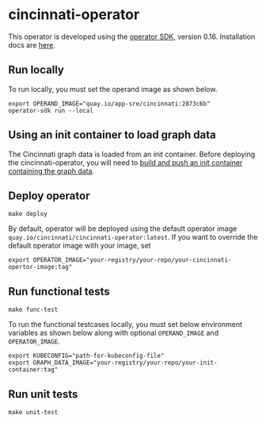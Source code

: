 # cincinnati-operator

This operator is developed using the [operator SDK][operator-sdk], version 0.16.
Installation docs are [here][operator-sdk-installation].

## Run locally

To run locally, you must set the operand image as shown below.

```
export OPERAND_IMAGE="quay.io/app-sre/cincinnati:2873c6b" 
operator-sdk run --local
```

## Using an init container to load graph data

The Cincinnati graph data is loaded from an init container. Before deploying 
the cincinnati-operator, you will need to [build and push an init container containing the graph data](docs/graph-data-init-container.md).

## Deploy operator

```
make deploy
```

By default, operator will be deployed using the default operator image `quay.io/cincinnati/cincinnati-operator:latest`. If you want to override the default operator image with your image, set 

```
export OPERATOR_IMAGE="your-registry/your-repo/your-cincinnati-opertor-image:tag"
```

## Run functional tests

```
make func-test
```

To run the functional testcases locally, you must set below environment variables as shown below along with optional `OPERAND_IMAGE` and `OPERATOR_IMAGE`.

```
export KUBECONFIG="path-for-kubeconfig-file"
export GRAPH_DATA_IMAGE="your-registry/your-repo/your-init-container:tag"
```

## Run unit tests

```
make unit-test
```

[operator-sdk]: https://sdk.operatorframework.io/docs/
[operator-sdk-installation]: https://sdk.operatorframework.io/docs/install-operator-sdk/
